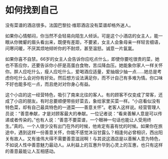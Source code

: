 # 如何找到自己

没有菜谱的酒店很多。法国巴黎拉·维耶酒店没有菜谱却格外迷人。 

如果你心情郁闷，你当然不会轻易向陌生人倾诉。可是这个小酒店的女主人，能一眼从你微颦的眉头看出来，既便有差距，不要紧，女主人会象母亲一样轻言细语，问寒问暖，不厌其烦地倾听你的不耐烦，甚至温怒。诚意一片氤氲。 

如果你喜不自禁。66岁的女主人会告诉你应吃点什么，即使你要吃很贵的菜，她也不答应你，还要告诉你小肝是高蛋白食物，苦瓜降血压。她能象你家人一样关怀你。胖人应吃什么，瘦人应吃什么，爱喝酒应适量，爱抽烟少抽一点……她总是考虑你吃什么会对你有好处。然后想方设法满足你，而不计自己有多难为情。你口味不好也能多吃一点，而且绝对对你身心有益。 

这个小店的这一经营特色，吸引了南来北往的客人。有的顾客不仅变成了常客，还成了小店的朋友。有时总要顺便带些好菜去，象给家里买菜一样。“小店看似没有特色菜，却有自己最具特色的一道菜——善意关怀”。老客人这样说。经营管理人员说：“善意奉献，才是对顾客最大的奉献。一位记者说：“看来善解人意是可以传递或者传染的。”也有人说：“善意不要菜谱，一个眼神一句话也能让人受用终生。”真的。一个人很少没有出门在外的时候，他肯定有喜有忧的时候。如果你在旅途中，遇到这样一份善意关怀，你能不感觉沐浴甘露么？相逢何必曾相识，西出阳关有故人。又有谁伟大得不需要善意滋润啊！与其说这酒店是以善解人意为特色，不如说人性中善意魅力最动人。从利益上的互惠升华到心灵上的互惠，也只有这样的善意最能让人互相感动。
 
